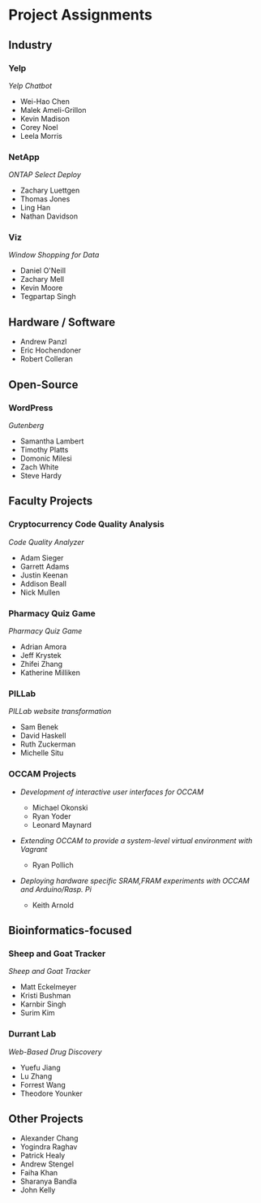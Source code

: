 # Project Assignments

## Industry 

### Yelp

_Yelp Chatbot_
- Wei-Hao Chen
- Malek Ameli-Grillon
- Kevin Madison
- Corey Noel
- Leela Morris

### NetApp

_ONTAP Select Deploy_ 
- Zachary Luettgen
- Thomas Jones
- Ling Han
- Nathan Davidson

### Viz

_Window Shopping for Data_ 
- Daniel O'Neill
- Zachary Mell
- Kevin Moore
- Tegpartap Singh

## Hardware / Software
- Andrew Panzl
- Eric Hochendoner
- Robert Colleran

## Open-Source

### WordPress

_Gutenberg_ 
- Samantha Lambert
- Timothy Platts
- Domonic Milesi
- Zach White
- Steve Hardy

## Faculty Projects

### Cryptocurrency Code Quality Analysis

_Code Quality Analyzer_
- Adam Sieger
- Garrett Adams
- Justin Keenan
- Addison Beall
- Nick Mullen

### Pharmacy Quiz Game

_Pharmacy Quiz Game_
- Adrian Amora
- Jeff Krystek
- Zhifei Zhang
- Katherine Milliken

### PILLab 

_PILLab website transformation_
- Sam Benek
- David Haskell
- Ruth Zuckerman
- Michelle Situ

### OCCAM Projects

* _Development of interactive user interfaces for OCCAM_ 
  - Michael Okonski
  - Ryan Yoder
  - Leonard Maynard

* _Extending OCCAM to provide a system-level virtual environment with Vagrant_
  - Ryan Pollich

* _Deploying hardware specific SRAM,FRAM experiments with OCCAM and Arduino/Rasp. Pi_
  - Keith Arnold



## Bioinformatics-focused

### Sheep and Goat Tracker 

_Sheep and Goat Tracker_
- Matt Eckelmeyer
- Kristi Bushman
- Karnbir Singh
- Surim Kim
 
### Durrant Lab

_Web-Based Drug Discovery_
- Yuefu Jiang
- Lu Zhang
- Forrest Wang
- Theodore Younker
 
## Other Projects
- Alexander Chang
- Yogindra Raghav
- Patrick Healy
- Andrew Stengel
- Faiha Khan
- Sharanya Bandla
- John Kelly